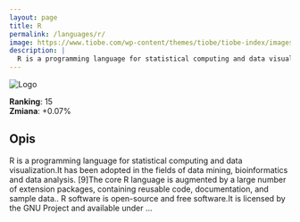 ```yaml
---
layout: page
title: R
permalink: /languages/r/
image: https://www.tiobe.com/wp-content/themes/tiobe/tiobe-index/images/R.png
description: |
  R is a programming language for statistical computing and data visualization.It has been adopted in the fields of data mining, bioinformatics and data analysis. [9]The core R language is augmented by a large number of extension packages, containing reusable code, documentation, and sample data.. R software is open-source and free software.It is licensed by the GNU Project and available under ...
---
```


![Logo](https://www.tiobe.com/wp-content/themes/tiobe/tiobe-index/images/R.png)

**Ranking**: 15  
**Zmiana**: +0.07%    

## Opis

R is a programming language for statistical computing and data visualization.It has been adopted in the fields of data mining, bioinformatics and data analysis. [9]The core R language is augmented by a large number of extension packages, containing reusable code, documentation, and sample data.. R software is open-source and free software.It is licensed by the GNU Project and available under ...
